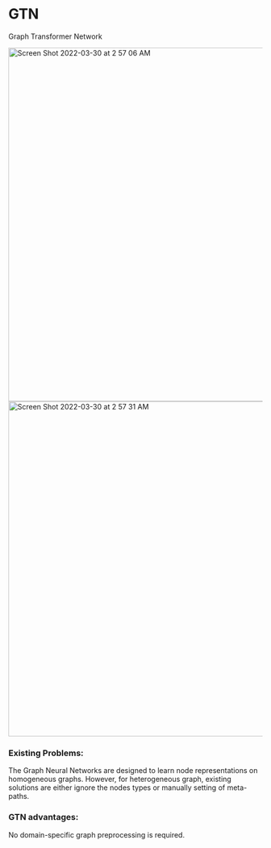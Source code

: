 # GTN
Graph Transformer Network

<img width="702" alt="Screen Shot 2022-03-30 at 2 57 06 AM" src="https://user-images.githubusercontent.com/74847775/160781292-629058f1-e34b-4499-83f6-adfc891da864.png">
<img width="665" alt="Screen Shot 2022-03-30 at 2 57 31 AM" src="https://user-images.githubusercontent.com/74847775/160781381-1cf6d9ff-4747-4660-bd5e-dda3aef79a9d.png">

### Existing Problems:

The Graph Neural Networks are designed to learn node representations on homogeneous graphs. However, for heterogeneous graph, existing solutions are either ignore the nodes types or 
manually setting of meta-paths.

### GTN advantages:

No domain-specific graph preprocessing is required. 
